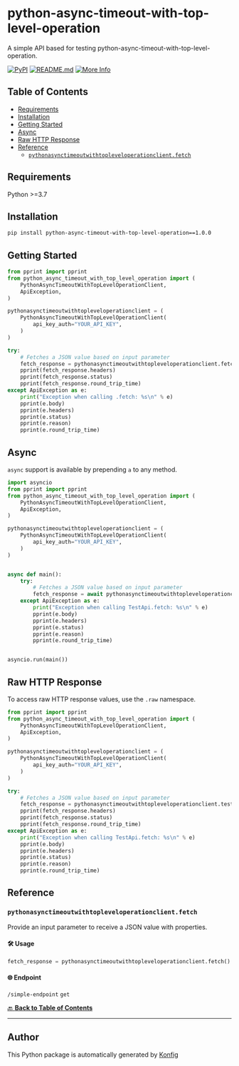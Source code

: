 # python-async-timeout-with-top-level-operation<a id="python-async-timeout-with-top-level-operation"></a>

A simple API based for testing python-async-timeout-with-top-level-operation.


[![PyPI](https://img.shields.io/badge/PyPI-v1.0.0-blue)](https://pypi.org/project/python-async-timeout-with-top-level-operation/1.0.0)
[![README.md](https://img.shields.io/badge/README-Click%20Here-green)](https://github.com/konfig-dev/konfig/tree/main/python#readme)
[![More Info](https://img.shields.io/badge/More%20Info-Click%20Here-orange)](http://example.com/support)

## Table of Contents<a id="table-of-contents"></a>

<!-- toc -->

- [Requirements](#requirements)
- [Installation](#installation)
- [Getting Started](#getting-started)
- [Async](#async)
- [Raw HTTP Response](#raw-http-response)
- [Reference](#reference)
  * [`pythonasynctimeoutwithtopleveloperationclient.fetch`](#pythonasynctimeoutwithtopleveloperationclientfetch)

<!-- tocstop -->

## Requirements<a id="requirements"></a>

Python >=3.7

## Installation<a id="installation"></a>

```sh
pip install python-async-timeout-with-top-level-operation==1.0.0
```

## Getting Started<a id="getting-started"></a>

```python
from pprint import pprint
from python_async_timeout_with_top_level_operation import (
    PythonAsyncTimeoutWithTopLevelOperationClient,
    ApiException,
)

pythonasynctimeoutwithtopleveloperationclient = (
    PythonAsyncTimeoutWithTopLevelOperationClient(
        api_key_auth="YOUR_API_KEY",
    )
)

try:
    # Fetches a JSON value based on input parameter
    fetch_response = pythonasynctimeoutwithtopleveloperationclient.fetch()
    pprint(fetch_response.headers)
    pprint(fetch_response.status)
    pprint(fetch_response.round_trip_time)
except ApiException as e:
    print("Exception when calling .fetch: %s\n" % e)
    pprint(e.body)
    pprint(e.headers)
    pprint(e.status)
    pprint(e.reason)
    pprint(e.round_trip_time)
```

## Async<a id="async"></a>

`async` support is available by prepending `a` to any method.

```python
import asyncio
from pprint import pprint
from python_async_timeout_with_top_level_operation import (
    PythonAsyncTimeoutWithTopLevelOperationClient,
    ApiException,
)

pythonasynctimeoutwithtopleveloperationclient = (
    PythonAsyncTimeoutWithTopLevelOperationClient(
        api_key_auth="YOUR_API_KEY",
    )
)


async def main():
    try:
        # Fetches a JSON value based on input parameter
        fetch_response = await pythonasynctimeoutwithtopleveloperationclient.afetch()
    except ApiException as e:
        print("Exception when calling TestApi.fetch: %s\n" % e)
        pprint(e.body)
        pprint(e.headers)
        pprint(e.status)
        pprint(e.reason)
        pprint(e.round_trip_time)


asyncio.run(main())
```

## Raw HTTP Response<a id="raw-http-response"></a>

To access raw HTTP response values, use the `.raw` namespace.

```python
from pprint import pprint
from python_async_timeout_with_top_level_operation import (
    PythonAsyncTimeoutWithTopLevelOperationClient,
    ApiException,
)

pythonasynctimeoutwithtopleveloperationclient = (
    PythonAsyncTimeoutWithTopLevelOperationClient(
        api_key_auth="YOUR_API_KEY",
    )
)

try:
    # Fetches a JSON value based on input parameter
    fetch_response = pythonasynctimeoutwithtopleveloperationclient.test.raw.fetch()
    pprint(fetch_response.headers)
    pprint(fetch_response.status)
    pprint(fetch_response.round_trip_time)
except ApiException as e:
    print("Exception when calling TestApi.fetch: %s\n" % e)
    pprint(e.body)
    pprint(e.headers)
    pprint(e.status)
    pprint(e.reason)
    pprint(e.round_trip_time)
```


## Reference<a id="reference"></a>
### `pythonasynctimeoutwithtopleveloperationclient.fetch`<a id="pythonasynctimeoutwithtopleveloperationclientfetch"></a>

Provide an input parameter to receive a JSON value with properties.

#### 🛠️ Usage<a id="🛠️-usage"></a>

```python
fetch_response = pythonasynctimeoutwithtopleveloperationclient.fetch()
```

#### 🌐 Endpoint<a id="🌐-endpoint"></a>

`/simple-endpoint` `get`

[🔙 **Back to Table of Contents**](#table-of-contents)

---


## Author<a id="author"></a>
This Python package is automatically generated by [Konfig](https://konfigthis.com)
